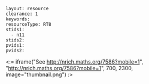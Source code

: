 ````
layout: resource
clearance: 1
keywords:
resourceType: RT8
stids1: 
  - n11
stids2:
pvids1:
pvids2:

````

<:= iframe("See http://nrich.maths.org/7586?mobile=1", "http://nrich.maths.org/7586?mobile=1", 700, 2300, image="thumbnail.png") :>

